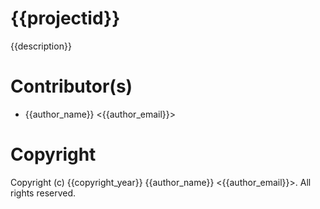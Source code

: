 # {{projectid}}

{{description}}

# Contributor(s)

* {{author_name}} <{{author_email}}>

# Copyright

Copyright (c) {{copyright_year}} {{author_name}} <{{author_email}}>.  All rights reserved.
